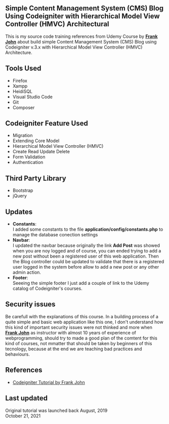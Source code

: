 <p align="center">
	<h2>Simple Content Management System (CMS) Blog Using Codeigniter with Hierarchical Model View Controller (HMVC) Architectural</h2>
</p>

This is my source code training references from Udemy Course by <b><a href="https://www.udemy.com/learn-codeigniter-by-building-project/" target="_blank">Frank John</a></b> about build simple Content Management System (CMS) Blog using Codeigniter v.3.x with Hierarchical Model View Controller (HMVC) Architecture.

<p align="center">
	<h2>Tools Used</h2>
</p>

<ul>
	<li>Firefox</li>
	<li>Xampp</li>
	<li>HeidiSQL</li>
	<li>Visual Studio Code</li>
	<li>Git</li>
	<li>Composer</li>
</ul>

<p align="center">
	<h2>Codeigniter Feature Used</h2>
</p>

<ul>
	<li>Migration</li>
	<li>Extending Core Model</li>
	<li>Hierarchical Model View Controller (HMVC)</li>
	<li>Create Read Update Delete</li>
	<li>Form Validation</li>
	<li>Authentication</li>
</ul>

<p align="center">
	<h2>Third Party Library</h2>
</p>

<ul>
	<li>Bootstrap</li>
	<li>jQuery</li>
</ul>


<p align="center">
	<h2>Updates</h2>
</p>

<ul>
	<li><b>Constants</b>:</li>
	I added some constants to the file <b>application/config/constants.php</b> to manage the database conection settings
	<li><b>Navbar</b>:</li>
	I updated the navbar because originally the link <b>Add Post</b> was showed when you are noy logged and of course, you can ended trying to add a new post without been a registered user of this web application. 	 
	Then the Blog controller could be updated to validate that there is a registered user logged in the system before allow to add a new post or any other admin action.
	<li><b>Footer</b>:</li>
	Seeeing the simple footer I just add a couple of link to the Udemy catalog of Codeigniter's courses.
</ul>
<p align="center">
	<h2>Security issues</h2>
</p>
<p> Be carefull with the explanations of this course. In a building process of a quite simple and basic web application like this one, I don't understand how this kind of important security issues were not thinked and more when <a href="https://www.udemy.com/user/frankjohn/" target="_blank"><b>Frank John</b></a> as instructor with almost 10 years of experience of webprogramming, should try to made a good plan of the comtent for this kind of courses, not mmatter that should be taken by beginners of this tecnology, because at the end we are teaching bad practices and behaviours.
</p>	 

<p align="center">
	<h2>References</h2>
</p>

<ul>
	<li><a href="https://www.udemy.com/learn-codeigniter-by-building-project/" target="_blank">Codeigniter Tutorial by Frank John</a></li>
</ul>


<p align="center">
	<h2>Last updated</h2>
</p>
Original tutorial was launched back August, 2019 <br />
October 21, 2021 
